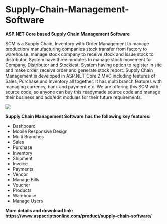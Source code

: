 # Supply-Chain-Management-Software
<b>ASP.NET Core based Supply Chain Management Software</b>

SCM is a Supply Chain, Inventory with Order Management to manage production/ manufacturing companies stock transfer from factory to warehouse. manage stock company to receive stock and issue stock to distributor. System have three modules to manage stock movement for Company, Distributor and Stockiest. System having option to register in site and make order, receive order and generate stock report. Supply Chain Management is developed in ASP.NET Core 2 MVC including features of Sales, Purchase and Inventory all together. It has multi branch features with managing currency, bank and payment etc. We are offering this SCM with source code, so anyone can buy this readymade source code and manage their business and add/edit modules for their future requirements.

<img src="https://www.aspscriptsonline.com/wp-content/uploads/2019/07/supply-chain-management-1.png">

<b>Supply Chain Management Software has the following key features:</b>

<ul>
<li>Dashboard</li>
<li>Mobile Responsive Design</li>
<li>Multi Branches</li>
<li>Sales</li>
<li>Purchase</li>
<li>Inventory</li>
<li>Shipment</li>
<li>Invoice</li>
<li>Payments</li>
<li>Vendor</li>
<li>Manage Bills</li>
<li>Voucher</li>
<li>Products</li>
<li>Warehouse</li>
<li>Manage Users</li>
</ul>
<b>More details and download link:</b>
<b>https://www.aspscriptsonline.com/product/supply-chain-software/</b>
